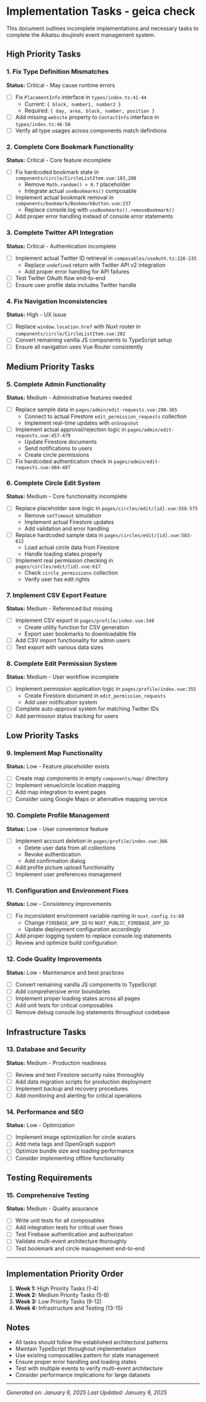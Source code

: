 # Implementation Tasks - geica check

This document outlines incomplete implementations and necessary tasks to complete the Aikatsu doujinshi event management system.

## High Priority Tasks

### 1. Fix Type Definition Mismatches
**Status:** Critical - May cause runtime errors

- [ ] Fix `PlacementInfo` interface in `types/index.ts:41-44`  
  - Current: `{ block, number1, number2 }`
  - Required: `{ day, area, block, number, position }`
- [ ] Add missing `website` property to `ContactInfo` interface in `types/index.ts:46-50`
- [ ] Verify all type usages across components match definitions

### 2. Complete Core Bookmark Functionality
**Status:** Critical - Core feature incomplete

- [ ] Fix hardcoded bookmark state in `components/circle/CircleListItem.vue:183,208`
  - Remove `Math.random() > 0.7` placeholder
  - Integrate actual `useBookmarks()` composable
- [ ] Implement actual bookmark removal in `components/bookmark/BookmarkButton.vue:237`
  - Replace console.log with `useBookmarks().removeBookmark()`
- [ ] Add proper error handling instead of console.error statements

### 3. Complete Twitter API Integration
**Status:** Critical - Authentication incomplete

- [ ] Implement actual Twitter ID retrieval in `composables/useAuth.ts:226-235`
  - Replace `undefined` return with Twitter API v2 integration
  - Add proper error handling for API failures
- [ ] Test Twitter OAuth flow end-to-end
- [ ] Ensure user profile data includes Twitter handle

### 4. Fix Navigation Inconsistencies
**Status:** High - UX issue

- [ ] Replace `window.location.href` with Nuxt router in `components/circle/CircleListItem.vue:202`
- [ ] Convert remaining vanilla JS components to TypeScript setup
- [ ] Ensure all navigation uses Vue Router consistently

## Medium Priority Tasks

### 5. Complete Admin Functionality
**Status:** Medium - Administrative features needed

- [ ] Replace sample data in `pages/admin/edit-requests.vue:298-365`
  - Connect to actual Firestore `edit_permission_requests` collection
  - Implement real-time updates with `onSnapshot`
- [ ] Implement actual approval/rejection logic in `pages/admin/edit-requests.vue:457-479`
  - Update Firestore documents
  - Send notifications to users
  - Create circle permissions
- [ ] Fix hardcoded authentication check in `pages/admin/edit-requests.vue:484-487`

### 6. Complete Circle Edit System
**Status:** Medium - Core functionality incomplete

- [ ] Replace placeholder save logic in `pages/circles/edit/[id].vue:558-575`
  - Remove `setTimeout` simulation
  - Implement actual Firestore updates
  - Add validation and error handling
- [ ] Replace hardcoded sample data in `pages/circles/edit/[id].vue:583-612`
  - Load actual circle data from Firestore
  - Handle loading states properly
- [ ] Implement real permission checking in `pages/circles/edit/[id].vue:617`
  - Check `circle_permissions` collection
  - Verify user has edit rights

### 7. Implement CSV Export Feature
**Status:** Medium - Referenced but missing

- [ ] Implement CSV export in `pages/profile/index.vue:348`
  - Create utility function for CSV generation
  - Export user bookmarks to downloadable file
- [ ] Add CSV import functionality for admin users
- [ ] Test export with various data sizes

### 8. Complete Edit Permission System
**Status:** Medium - User workflow incomplete

- [ ] Implement permission application logic in `pages/profile/index.vue:355`
  - Create Firestore document in `edit_permission_requests`
  - Add user notification system
- [ ] Complete auto-approval system for matching Twitter IDs
- [ ] Add permission status tracking for users

## Low Priority Tasks

### 9. Implement Map Functionality
**Status:** Low - Feature placeholder exists

- [ ] Create map components in empty `components/map/` directory
- [ ] Implement venue/circle location mapping
- [ ] Add map integration to event pages
- [ ] Consider using Google Maps or alternative mapping service

### 10. Complete Profile Management
**Status:** Low - User convenience feature

- [ ] Implement account deletion in `pages/profile/index.vue:366`
  - Delete user data from all collections
  - Revoke authentication
  - Add confirmation dialog
- [ ] Add profile picture upload functionality
- [ ] Implement user preferences management

### 11. Configuration and Environment Fixes
**Status:** Low - Consistency improvements

- [ ] Fix inconsistent environment variable naming in `nuxt.config.ts:60`
  - Change `FIREBASE_APP_ID` to `NUXT_PUBLIC_FIREBASE_APP_ID`
  - Update deployment configuration accordingly
- [ ] Add proper logging system to replace console.log statements
- [ ] Review and optimize build configuration

### 12. Code Quality Improvements
**Status:** Low - Maintenance and best practices

- [ ] Convert remaining vanilla JS components to TypeScript
- [ ] Add comprehensive error boundaries
- [ ] Implement proper loading states across all pages
- [ ] Add unit tests for critical composables
- [ ] Remove debug console.log statements throughout codebase

## Infrastructure Tasks

### 13. Database and Security
**Status:** Medium - Production readiness

- [ ] Review and test Firestore security rules thoroughly
- [ ] Add data migration scripts for production deployment
- [ ] Implement backup and recovery procedures
- [ ] Add monitoring and alerting for critical operations

### 14. Performance and SEO
**Status:** Low - Optimization

- [ ] Implement image optimization for circle avatars
- [ ] Add meta tags and OpenGraph support
- [ ] Optimize bundle size and loading performance
- [ ] Consider implementing offline functionality

## Testing Requirements

### 15. Comprehensive Testing
**Status:** Medium - Quality assurance

- [ ] Write unit tests for all composables
- [ ] Add integration tests for critical user flows
- [ ] Test Firebase authentication and authorization
- [ ] Validate multi-event architecture thoroughly
- [ ] Test bookmark and circle management end-to-end

---

## Implementation Priority Order

1. **Week 1:** High Priority Tasks (1-4)
2. **Week 2:** Medium Priority Tasks (5-8)  
3. **Week 3:** Low Priority Tasks (9-12)
4. **Week 4:** Infrastructure and Testing (13-15)

## Notes

- All tasks should follow the established architectural patterns
- Maintain TypeScript throughout implementation
- Use existing composables pattern for state management
- Ensure proper error handling and loading states
- Test with multiple events to verify multi-event architecture
- Consider performance implications for large datasets

---

*Generated on: January 6, 2025*
*Last Updated: January 6, 2025*